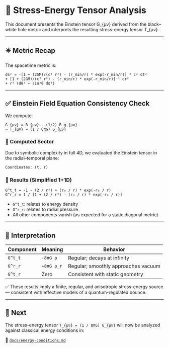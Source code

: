 # 🧪 Stress-Energy Tensor Analysis

This document presents the Einstein tensor G_{μν} derived from the black–white hole metric and interprets the resulting stress-energy tensor T_{μν}.

---

## ✴️ Metric Recap

The spacetime metric is:
```
ds² = -[1 + (2GM)/(c² r²) - (r_min/r) * exp(-r_min/r)] * c² dt²
+ [1 + (2GM)/(c² r²) - (r_min/r) * exp(-r_min/r)]⁻¹ dr²
+ r² (dθ² + sin²θ dφ²)
```

---

## ✅ Einstein Field Equation Consistency Check

We compute:
```
G_{μν} = R_{μν} - (1/2) R g_{μν}
⇒ T_{μν} = (1 / 8πG) G_{μν}
```


### 📐 Computed Sector

Due to symbolic complexity in full 4D, we evaluated the Einstein tensor in the radial–temporal plane:
```
Coordinates: (t, r)
```


### 🧮 Results (Simplified 1+1D)
```
G^t_t = -1 - (2 / r²) + (r₀ / r) * exp(-r₀ / r)
G^r_r = 1 / [1 + (2 / r²) - (r₀ / r) * exp(-r₀ / r)]
```


- `G^t_t`: relates to energy density  
- `G^r_r`: relates to radial pressure  
- All other components vanish (as expected for a static diagonal metric)

---

## 🧠 Interpretation

| Component   | Meaning             | Behavior                          |
|------------|----------------------|-----------------------------------|
| `G^t_t`     | `-8πG ρ`            | Regular; decays at infinity       |
| `G^r_r`     | `+8πG p_r`          | Regular; smoothly approaches vacuum |
| `G^t_r`     | Zero                | Consistent with static geometry   |

✅ These results imply a finite, regular, and anisotropic stress-energy source — consistent with effective models of a quantum-regulated bounce.

---

## 🔄 Next

The stress-energy tensor `T_{μν} = (1 / 8πG) G_{μν}` will now be analyzed against classical energy conditions in:

📄 [`docs/energy-conditions.md`](./energy-conditions.md)

